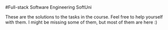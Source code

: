 #Full-stack Software Engineering SoftUni

These are the solutions to the tasks in the course. Feel free to help yourself with them. I might be missing some of them, but most of them are here :) 
